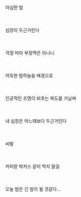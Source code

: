 <br><br><br>
야심한 밤
<br><br><br><br>
심장이 두근거린다
<br><br><br><br>
걱정 마라 부정맥은 아니니
<br><br><br><br>
어둑한 밤하늘을 배경으로
<br><br><br><br>
인공적인 조명이 비추는 복도를 거닐며
<br><br><br><br>
내 심장은 어느때보다 두근거린다
<br><br><br><br>
씨발
<br><br><br><br>
커피랑 박카스 같이 먹지 말걸
<br><br><br><br>
오늘 밤은 긴 밤이 될 것같다...
